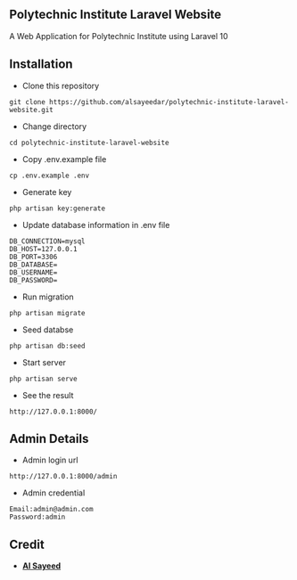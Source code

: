 ## Polytechnic Institute Laravel Website

A Web Application for Polytechnic Institute using Laravel 10

## Installation

- Clone this repository
```
git clone https://github.com/alsayeedar/polytechnic-institute-laravel-website.git
```
- Change directory
```
cd polytechnic-institute-laravel-website
```
- Copy .env.example file
```
cp .env.example .env
```
- Generate key
```
php artisan key:generate
```
- Update database information in .env file
```
DB_CONNECTION=mysql
DB_HOST=127.0.0.1
DB_PORT=3306
DB_DATABASE=
DB_USERNAME=
DB_PASSWORD=
```
- Run migration
```
php artisan migrate
```
- Seed databse
```
php artisan db:seed
```
- Start server
```
php artisan serve
```
- See the result
```
http://127.0.0.1:8000/
```

## Admin Details
- Admin login url
```
http://127.0.0.1:8000/admin
```
- Admin credential
```
Email:admin@admin.com
Password:admin
```

## Credit

- **[Al Sayeed](https://github.com/alsayeedar/)**

